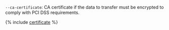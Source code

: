 `--ca-certificate`: CA certificate if the data to transfer must be encrypted to comply with PCI DSS requirements.

{% include [certificate](../../../../../_includes/data-transfer/fields/certificate-needed.md) %}

